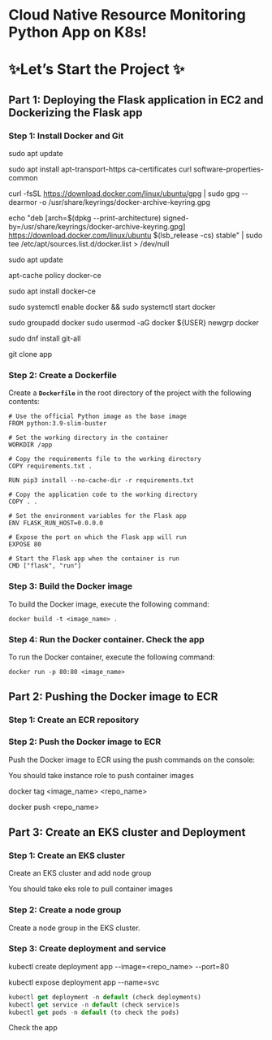 # **Cloud Native Resource Monitoring Python App on K8s!**

# ✨Let’s Start the Project ✨

## **Part 1: Deploying the Flask application in EC2 and Dockerizing the Flask app**

### **Step 1: Install Docker and Git**

sudo apt update

sudo apt install apt-transport-https ca-certificates curl software-properties-common

curl -fsSL https://download.docker.com/linux/ubuntu/gpg | sudo gpg --dearmor -o /usr/share/keyrings/docker-archive-keyring.gpg

echo "deb [arch=$(dpkg --print-architecture) signed-by=/usr/share/keyrings/docker-archive-keyring.gpg] https://download.docker.com/linux/ubuntu $(lsb_release -cs) stable" | sudo tee /etc/apt/sources.list.d/docker.list > /dev/null

sudo apt update

apt-cache policy docker-ce

sudo apt install docker-ce

sudo systemctl enable docker && sudo systemctl start docker

sudo groupadd docker
sudo usermod -aG docker ${USER}
newgrp docker

sudo dnf install git-all

git clone app

### **Step 2: Create a Dockerfile**

Create a **`Dockerfile`** in the root directory of the project with the following contents:

```
# Use the official Python image as the base image
FROM python:3.9-slim-buster

# Set the working directory in the container
WORKDIR /app

# Copy the requirements file to the working directory
COPY requirements.txt .

RUN pip3 install --no-cache-dir -r requirements.txt

# Copy the application code to the working directory
COPY . .

# Set the environment variables for the Flask app
ENV FLASK_RUN_HOST=0.0.0.0

# Expose the port on which the Flask app will run
EXPOSE 80

# Start the Flask app when the container is run
CMD ["flask", "run"]
```

### **Step 3: Build the Docker image**

To build the Docker image, execute the following command:

```
docker build -t <image_name> .
```

### **Step 4: Run the Docker container. Check the app**

To run the Docker container, execute the following command:

```
docker run -p 80:80 <image_name>
```

## **Part 2: Pushing the Docker image to ECR**

### **Step 1: Create an ECR repository**

### **Step 2: Push the Docker image to ECR**

Push the Docker image to ECR using the push commands on the console:

You should take instance role to push container images

docker tag <image_name> <repo_name>

docker push <repo_name>

## **Part 3: Create an EKS cluster and Deployment**

### **Step 1: Create an EKS cluster**

Create an EKS cluster and add node group

You should take eks role to pull container images

### **Step 2: Create a node group**

Create a node group in the EKS cluster.

### **Step 3: Create deployment and service**

kubectl create deployment app --image=<repo_name> --port=80

kubectl expose deployment app --name=svc

```jsx
kubectl get deployment -n default (check deployments)
kubectl get service -n default (check service)s
kubectl get pods -n default (to check the pods)
```

Check the app
